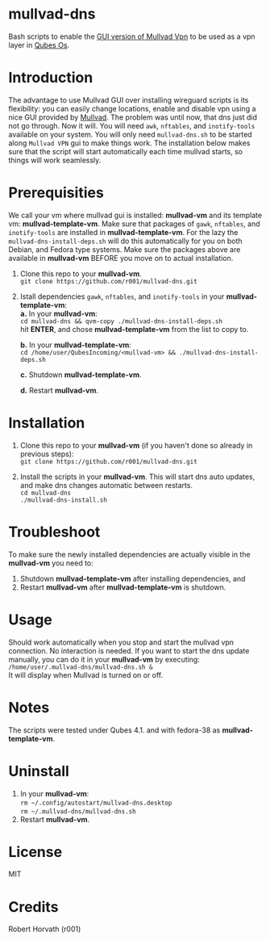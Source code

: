 # mullvad-dns

Bash scripts to enable the [GUI version of Mullvad Vpn](https://mullvad.net/en/help/install-mullvad-app-linux/) to be used as a vpn layer in [Qubes Os](https://www.qubes-os.org/).

# Introduction

The advantage to use Mullvad GUI over installing wireguard scripts is its flexibility: you can easily change locations, enable and disable vpn using a nice GUI provided by [Mullvad](https:www.mullvad.net). The problem was until now, that dns just did not go through. Now it will. You will need `awk`, `nftables`, and `inotify-tools` available on your system. You will only need `mullvad-dns.sh` to be started along `Mullvad VPN` gui to make things work. The installation below makes sure that the script will start automatically each time mullvad starts, so things will work seamlessly.

# Prerequisities
We call your vm where mullvad gui is installed: **mullvad-vm** and its template vm: **mullvad-template-vm**.
Make sure that packages of `gawk`, `nftables`, and `inotify-tools` are installed in **mullvad-template-vm**. For the lazy the `mullvad-dns-install-deps.sh` will do this automatically for you on both Debian, and Fedora type systems. Make sure the packages above are available in **mullvad-vm** BEFORE you move on to actual installation. 
1. Clone this repo to your **mullvad-vm**.  
    `git clone https://github.com/r001/mullvad-dns.git`
2. Istall dependencies `gawk`, `nftables`, and `inotify-tools` in your **mullvad-template-vm**:  
   **a.** In your **mullvad-vm**:  
   `cd mullvad-dns && qvm-copy ./mullvad-dns-install-deps.sh`  
   hit **ENTER**, and chose **mullvad-template-vm** from the list to copy to.  

   **b.** In your **mullvad-template-vm**:  
   `cd /home/user/QubesIncoming/<mullvad-vm> && ./mullvad-dns-install-deps.sh`  

   **c.** Shutdown **mullvad-template-vm**.  

   **d.** Restart **mullvad-vm**.  

# Installation

1. Clone this repo to your **mullvad-vm** (if you haven't done so already in previous steps):  
    `git clone https://github.com/r001/mullvad-dns.git`

2. Install the scripts in your **mullvad-vm**. This will start dns auto updates, and make dns changes automatic between restarts.  
    `cd mullvad-dns`  
    `./mullvad-dns-install.sh`  

# Troubleshoot

To make sure the newly installed dependencies are actually visible in the **mullvad-vm** you need to:
1. Shutdown **mullvad-template-vm** after installing dependencies, and 
2. Restart **mullvad-vm** after **mullvad-template-vm** is shutdown.

# Usage

Should work automatically when you stop and start the mullvad vpn connection. No interaction is needed.
If you want to start the dns update manually, you can do it in your **mullvad-vm** by executing:  
  `/home/user/.mullvad-dns/mullvad-dns.sh &`  
  It will display when Mullvad is turned on or off.

# Notes

The scripts were tested under Qubes 4.1. and with fedora-38 as **mullvad-template-vm**.

# Uninstall

1. In your **mullvad-vm**:   
    `rm ~/.config/autostart/mullvad-dns.desktop`  
    `rm ~/.mullvad-dns/mullvad-dns.sh`
2. Restart **mullvad-vm**.

# License

MIT

# Credits

Robert Horvath (r001)
